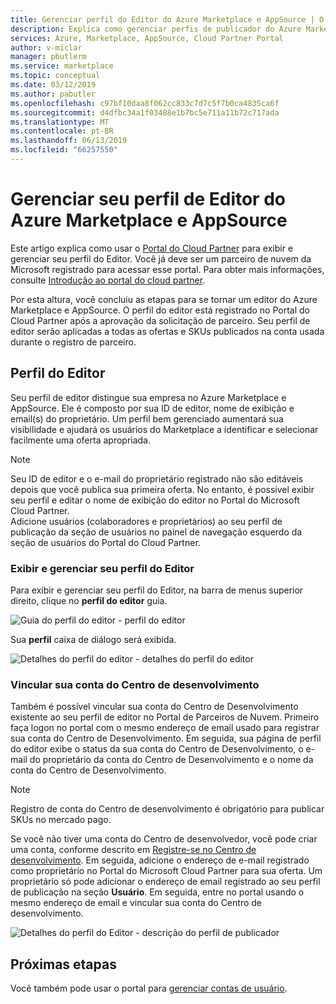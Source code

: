 ```yaml
---
title: Gerenciar perfil do Editor do Azure Marketplace e AppSource | O Azure Marketplace
description: Explica como gerenciar perfis de publicador do Azure Marketplace e AppSource
services: Azure, Marketplace, AppSource, Cloud Partner Portal
author: v-miclar
manager: pbutlerm
ms.service: marketplace
ms.topic: conceptual
ms.date: 03/12/2019
ms.author: pabutler
ms.openlocfilehash: c97bf10daa8f062cc833c7d7c5f7b0ca4835ca6f
ms.sourcegitcommit: d4dfbc34a1f03488e1b7bc5e711a11b72c717ada
ms.translationtype: MT
ms.contentlocale: pt-BR
ms.lasthandoff: 06/13/2019
ms.locfileid: "66257550"
---
```

# <a name="manage-your-azure-marketplace-and-appsource-publisher-profile"></a>Gerenciar seu perfil de Editor do Azure Marketplace e AppSource

Este artigo explica como usar o [Portal do Cloud Partner](https://cloudpartner.azure.com/) para exibir e gerenciar seu perfil do Editor.  Você já deve ser um parceiro de nuvem da Microsoft registrado para acessar esse portal.  Para obter mais informações, consulte [Introdução ao portal do cloud partner](../../cloud-partner-portal-orig/cloud-partner-portal-getting-started-with-the-cloud-partner-portal.md).

Por esta altura, você concluiu as etapas para se tornar um editor do Azure Marketplace e AppSource. O perfil do editor está registrado no Portal do Cloud Partner após a aprovação da solicitação de parceiro. Seu perfil de editor serão aplicadas a todas as ofertas e SKUs publicados na conta usada durante o registro de parceiro.


## <a name="publisher-profile"></a>Perfil do Editor

Seu perfil de editor distingue sua empresa no Azure Marketplace e AppSource. Ele é composto por sua ID de editor, nome de exibição e email(s) do proprietário. Um perfil bem gerenciado aumentará sua visibilidade e ajudará os usuários do Marketplace a identificar e selecionar facilmente uma oferta apropriada.

> [!NOTE]
> Seu ID de editor e o e-mail do proprietário registrado não são editáveis depois que você publica sua primeira oferta. No entanto, é possível exibir seu perfil e editar o nome de exibição do editor no Portal do Microsoft Cloud Partner.  <br/>
> Adicione usuários (colaboradores e proprietários) ao seu perfil de publicação da seção de usuários no painel de navegação esquerdo da seção de usuários do Portal do Cloud Partner.


### <a name="view-and-manage-your-publisher-profile"></a>Exibir e gerenciar seu perfil do Editor

Para exibir e gerenciar seu perfil do Editor, na barra de menus superior direito, clique no **perfil do editor** guia.

![Guia do perfil do editor - perfil do editor](./media/publisherprofilenew.png)

Sua **perfil** caixa de diálogo será exibida.

![Detalhes do perfil do editor - detalhes do perfil do editor](./media/publisherprofiledetails.png)


### <a name="link-your-dev-center-account"></a>Vincular sua conta do Centro de desenvolvimento

Também é possível vincular sua conta do Centro de Desenvolvimento existente ao seu perfil de editor no Portal de Parceiros de Nuvem.  Primeiro faça logon no portal com o mesmo endereço de email usado para registrar sua conta do Centro de Desenvolvimento. Em seguida, sua página de perfil do editor exibe o status da sua conta do Centro de Desenvolvimento, o e-mail do proprietário da conta do Centro de Desenvolvimento e o nome da conta do Centro de Desenvolvimento.

> [!NOTE]
> Registro de conta do Centro de desenvolvimento é obrigatório para publicar SKUs no mercado pago.

Se você não tiver uma conta do Centro de desenvolvedor, você pode criar uma conta, conforme descrito em [Registre-se no Centro de desenvolvimento](https://docs.microsoft.com/azure/marketplace/register-dev-center).  Em seguida, adicione o endereço de e-mail registrado como proprietário no Portal do Microsoft Cloud Partner para sua oferta. Um proprietário só pode adicionar o endereço de email registrado ao seu perfil de publicação na seção **Usuário**. Em seguida, entre no portal usando o mesmo endereço de email e vincular sua conta do Centro de desenvolvimento.

![Detalhes do perfil do Editor - descrição do perfil de publicador](./media/publisherprofiledescription.png)


## <a name="next-steps"></a>Próximas etapas

Você também pode usar o portal para [gerenciar contas de usuário](./cpp-manage-users.md).
